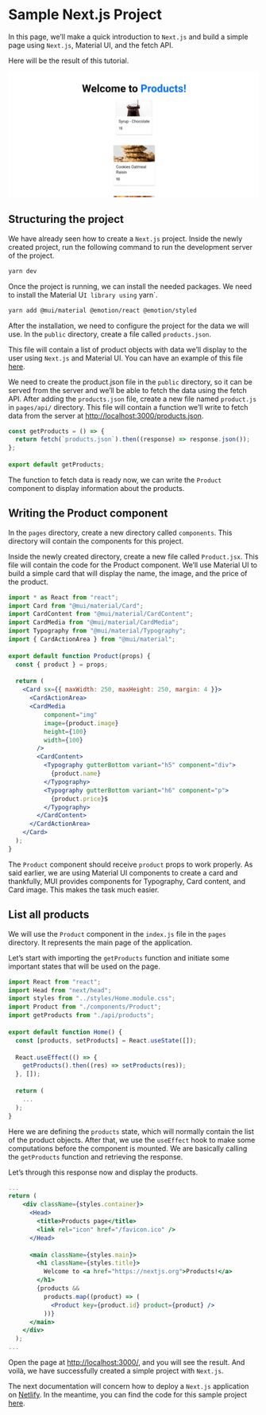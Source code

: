 # Sample Next.js Project

In this page, we’ll make a quick introduction to `Next.js` and build a simple page using `Next.js`, Material UI, and the fetch API.

Here will be the result of this tutorial.

![Home page of the Next.js project](<../../.gitbook/assets/Screenshot 2022-08-15 at 22-41-56 Products page.png>)

## Structuring the project

We have already seen how to create a `Next.js` project. Inside the newly created project, run the following command to run the development server of the project.

```bash
yarn dev
```

Once the project is running, we can install the needed packages. We need to install the Material U`I library using` yarn\`.

```bash
yarn add @mui/material @emotion/react @emotion/styled
```

After the installation, we need to configure the project for the data we will use. In the `public` directory, create a file called `products.json`.

This file will contain a list of product objects with data we’ll display to the user using `Next.js` and Material UI. You can have an example of this file [here](https://github.com/app-generator/sample-next-js-getting-started/blob/main/public/products.json).

We need to create the product.json file in the `public` directory, so it can be served from the server and we’ll be able to fetch the data using the fetch API. After adding the `products.json` file, create a new file named `product.js` in `pages/api/` directory. This file will contain a function we’ll write to fetch data from the server at [http://localhost:3000/products.json](http://localhost:3000/products.json).

```jsx
const getProducts = () => {
  return fetch(`products.json`).then((response) => response.json());
};

export default getProducts;
```

The function to fetch data is ready now, we can write the `Product` component to display information about the products.

## Writing the Product component

In the `pages` directory, create a new directory called `components`. This directory will contain the components for this project.

Inside the newly created directory, create a new file called `Product.jsx`. This file will contain the code for the Product component. We’ll use Material UI to build a simple card that will display the name, the image, and the price of the product.

```jsx
import * as React from "react";
import Card from "@mui/material/Card";
import CardContent from "@mui/material/CardContent";
import CardMedia from "@mui/material/CardMedia";
import Typography from "@mui/material/Typography";
import { CardActionArea } from "@mui/material";

export default function Product(props) {
  const { product } = props;

  return (
    <Card sx={{ maxWidth: 250, maxHeight: 250, margin: 4 }}>
      <CardActionArea>
      <CardMedia
          component="img"
          image={product.image}
          height={100}
          width={100}
        />
        <CardContent>
          <Typography gutterBottom variant="h5" component="div">
            {product.name}
          </Typography>
          <Typography gutterBottom variant="h6" component="p">
            {product.price}$
          </Typography>
        </CardContent>
      </CardActionArea>
    </Card>
  );
}
```

The `Product` component should receive `product` props to work properly. As said earlier, we are using Material UI components to create a card and thankfully, MUI provides components for Typography, Card content, and Card image. This makes the task much easier.

## List all products

We will use the `Product` component in the `index.js` file in the `pages` directory. It represents the main page of the application.

Let’s start with importing the `getProducts` function and initiate some important states that will be used on the page.

```jsx
import React from "react";
import Head from "next/head";
import styles from "../styles/Home.module.css";
import Product from "./components/Product";
import getProducts from "./api/products";

export default function Home() {
  const [products, setProducts] = React.useState([]);

  React.useEffect(() => {
    getProducts().then((res) => setProducts(res));
  }, []);

  return (
    ...
  );
}
```

Here we are defining the `products` state, which will normally contain the list of the product objects. After that, we use the `useEffect` hook to make some computations before the component is mounted. We are basically calling the `getProducts` function and retrieving the response.

Let’s through this response now and display the products.

```jsx
...
return (
    <div className={styles.container}>
      <Head>
        <title>Products page</title>
        <link rel="icon" href="/favicon.ico" />
      </Head>

      <main className={styles.main}>
        <h1 className={styles.title}>
          Welcome to <a href="https://nextjs.org">Products!</a>
        </h1>
        {products &&
          products.map((product) => (
            <Product key={product.id} product={product} />
          ))}
      </main>
    </div>
  );
...
```

Open the page at [http://localhost:3000/](http://localhost:3000/), and you will see the result. And voilà, we have successfully created a simple project with `Next.js`.

The next documentation will concern how to deploy a `Next.js` application on [Netlify](https://netlify.com/). In the meantime, you can find the code for this sample project [here](https://github.com/app-generator/sample-next-js-getting-started).

